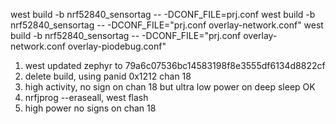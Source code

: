 west build -b nrf52840_sensortag -- -DCONF_FILE=prj.conf
west build -b nrf52840_sensortag -- -DCONF_FILE="prj.conf overlay-network.conf"
west build -b nrf52840_sensortag -- -DCONF_FILE="prj.conf overlay-network.conf overlay-piodebug.conf"


1) west updated zephyr to 79a6c07536bc14583198f8e3555df6134d8822cf
2) delete build, using panid 0x1212 chan 18
3) high activity, no sign on chan 18 but ultra low power on deep sleep OK
4) nrfjprog --eraseall, west flash
5) high power no signs on chan 18
